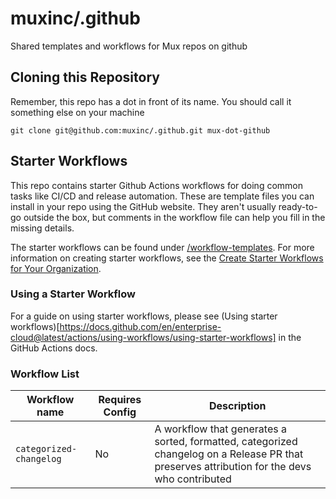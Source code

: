# muxinc/.github
Shared templates and workflows for Mux repos on github

## Cloning this Repository
Remember, this repo has a dot in front of its name. You should call it something else on your machine
```
git clone git@github.com:muxinc/.github.git mux-dot-github
```

## Starter Workflows

This repo contains starter Github Actions workflows for doing common tasks like CI/CD and release automation. These are template files you can install in your repo using the GitHub website. They aren't usually ready-to-go outside the box, but comments in the workflow file can help you fill in the missing details.

The starter workflows can be found under [/workflow-templates](/workflow-templates). For more information on creating starter workflows, see the [Create Starter Workflows for Your Organization](https://docs.github.com/en/enterprise-cloud@latest/actions/using-workflows/creating-starter-workflows-for-your-organization). 

### Using a Starter Workflow

For a guide on using starter workflows, please see (Using starter workflows)[https://docs.github.com/en/enterprise-cloud@latest/actions/using-workflows/using-starter-workflows] in the GitHub Actions docs.

### Workflow List 

| Workflow name           | Requires Config | Description                                                                                                                       |
| ----------------------- | --------------- | --------------------------------------------------------------------------------------------------------------------------------- |
| `categorized-changelog` | No              | A workflow that generates a sorted, formatted, categorized changelog on a Release PR that preserves attribution for the devs who contributed |

